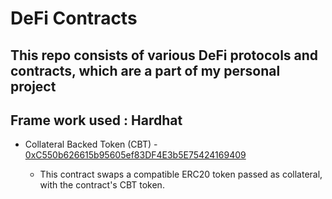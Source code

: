 # DeFi Contracts

## This repo consists of various DeFi protocols and contracts, which are a part of my personal project

## Frame work used : Hardhat

-   Collateral Backed Token (CBT) - [0xC550b626615b95605ef83DF4E3b5E75424169409](https://goerli.etherscan.io/address/0xC550b626615b95605ef83DF4E3b5E75424169409#code)

    -   This contract swaps a compatible ERC20 token passed as collateral, with the contract's CBT token.
